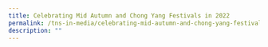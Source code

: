```yaml
---
title: Celebrating Mid Autumn and Chong Yang Festivals in 2022
permalink: /tns-in-media/celebrating-mid-autumn-and-chong-yang-festivals-in-2022/
description: ""
---
```

